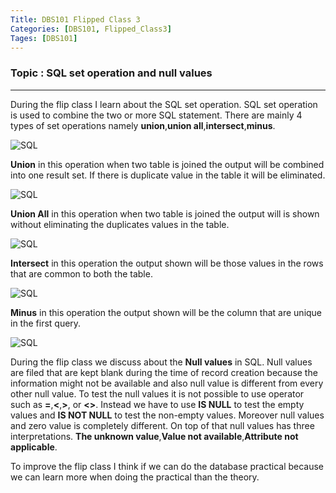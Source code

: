 ```yaml
---
Title: DBS101 Flipped Class 3
Categories: [DBS101, Flipped_Class3]
Tages: [DBS101]
---
```


### Topic : SQL set operation and null values
---
During the flip class I learn about the SQL set operation. SQL set operation is used to combine the two or more SQL statement. There are mainly 4 types of set operations namely **union**,**union all**,**intersect**,**minus**.

<img src="/Baluthegoat.github.io/sql.png" alt="SQL">

**Union** in this operation when two table is joined the output will be combined into one result set. If there is duplicate value in the table it will be eliminated.

<img src="/Baluthegoat.github.io/union.png" alt="SQL">

**Union All** in this operation when two table is joined the output will is shown without eliminating the duplicates values in the table.

<img src="/Baluthegoat.github.io/unionall.png" alt="SQL">

**Intersect** in this operation the output shown will be those values in the rows that are common to both the table.

<img src="/Baluthegoat.github.io/intersect.png" alt="SQL">

**Minus** in this operation the output shown will be the column that are unique in the first query.

<img src="/Baluthegoat.github.io/minus.png" alt="SQL">

During the flip class we discuss about the **Null values** in SQL. Null values are filed that are kept blank during the time of record creation because the information might not be available and also null value is different from every other null value. To test the null values it is not possible to use operator such as **=**,**<**,**>**, or **<>**. Instead we have to use **IS NULL** to test the empty values and **IS NOT NULL** to test the non-empty values. Moreover null values and zero value is completely different. On top of that null values has three interpretations. **The unknown value**,**Value not available**,**Attribute not applicable**.

To improve the flip class I think if we can do the database practical because we can learn more when doing the practical than the theory.
